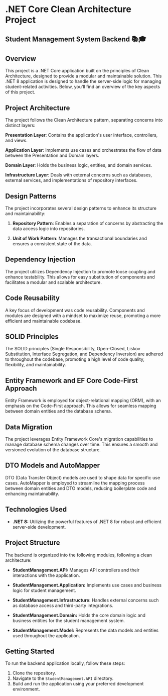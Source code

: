 # .NET Core Clean Architecture Project 
## Student Management System Backend 📚🎓

## Overview

This project is a .NET Core application built on the principles of Clean Architecture, designed to provide a modular and maintainable solution. This .NET 8 application is designed to handle the server-side logic for managing student-related activities. Below, you'll find an overview of the key aspects of this project. 

## Project Architecture

The project follows the Clean Architecture pattern, separating concerns into distinct layers:

**Presentation Layer**: Contains the application's user interface, controllers, and views.

**Application Layer**: Implements use cases and orchestrates the flow of data between the Presentation and Domain layers.

**Domain Layer**: Holds the business logic, entities, and domain services.

**Infrastructure Layer**: Deals with external concerns such as databases, external services, and implementations of repository interfaces.

## Design Patterns

The project incorporates several design patterns to enhance its structure and maintainability:

1. **Repository Pattern**: Enables a separation of concerns by abstracting the data access logic into repositories.

2. **Unit of Work Pattern**: Manages the transactional boundaries and ensures a consistent state of the data.

## Dependency Injection

The project utilizes Dependency Injection to promote loose coupling and enhance testability. This allows for easy substitution of components and facilitates a modular and scalable architecture.

## Code Reusability

A key focus of development was code reusability. Components and modules are designed with a mindset to maximize reuse, promoting a more efficient and maintainable codebase.

## SOLID Principles

The SOLID principles (Single Responsibility, Open-Closed, Liskov Substitution, Interface Segregation, and Dependency Inversion) are adhered to throughout the codebase, promoting a high level of code quality, flexibility, and maintainability.

## Entity Framework and EF Core Code-First Approach

Entity Framework is employed for object-relational mapping (ORM), with an emphasis on the Code-First approach. This allows for seamless mapping between domain entities and the database schema.

## Data Migration

The project leverages Entity Framework Core's migration capabilities to manage database schema changes over time. This ensures a smooth and versioned evolution of the database structure.

## DTO Models and AutoMapper

DTO (Data Transfer Object) models are used to shape data for specific use cases. AutoMapper is employed to streamline the mapping process between domain entities and DTO models, reducing boilerplate code and enhancing maintainability.

## Technologies Used

- **.NET 8:** Utilizing the powerful features of .NET 8 for robust and efficient server-side development.

## Project Structure

The backend is organized into the following modules, following a clean architecture:

- **StudentManagement.API:** Manages API controllers and their interactions with the application.

- **StudentManagement.Application:** Implements use cases and business logic for student management.

- **StudentManagement.Infrastructure:** Handles external concerns such as database access and third-party integrations.

- **StudentManagement.Domain:** Holds the core domain logic and business entities for the student management system.

- **StudentManagement.Model:** Represents the data models and entities used throughout the application.

## Getting Started

To run the backend application locally, follow these steps:

1. Clone the repository.
2. Navigate to the `StudentManagement.API` directory.
3. Build and run the application using your preferred development environment.
